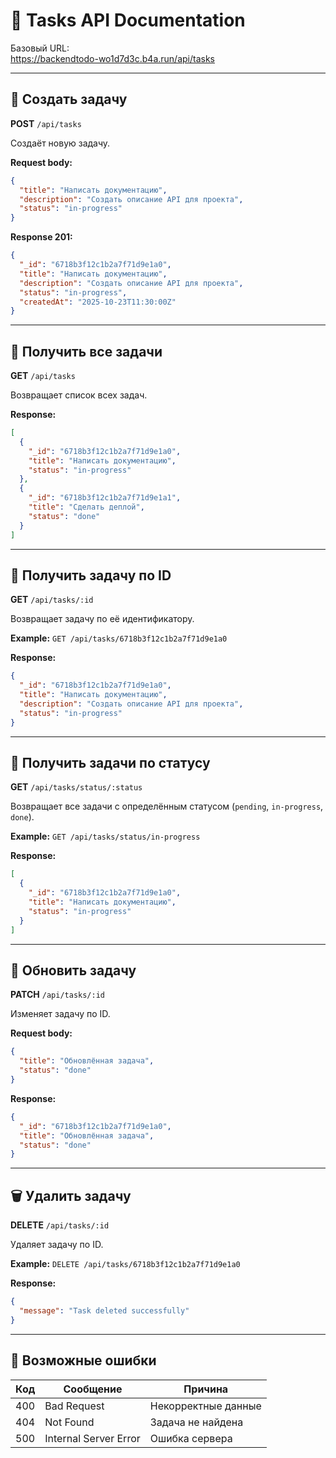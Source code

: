 # 🧾 Tasks API Documentation

Базовый URL:  
https://backendtodo-wo1d7d3c.b4a.run/api/tasks

---

## 📘 Создать задачу
**POST** `/api/tasks`

Создаёт новую задачу.

**Request body:**
```json
{
  "title": "Написать документацию",
  "description": "Создать описание API для проекта",
  "status": "in-progress"
}
```

**Response 201:**
```json
{
  "_id": "6718b3f12c1b2a7f71d9e1a0",
  "title": "Написать документацию",
  "description": "Создать описание API для проекта",
  "status": "in-progress",
  "createdAt": "2025-10-23T11:30:00Z"
}
```

---

## 📗 Получить все задачи
**GET** `/api/tasks`

Возвращает список всех задач.

**Response:**
```json
[
  {
    "_id": "6718b3f12c1b2a7f71d9e1a0",
    "title": "Написать документацию",
    "status": "in-progress"
  },
  {
    "_id": "6718b3f12c1b2a7f71d9e1a1",
    "title": "Сделать деплой",
    "status": "done"
  }
]
```

---

## 📙 Получить задачу по ID
**GET** `/api/tasks/:id`

Возвращает задачу по её идентификатору.

**Example:**
`GET /api/tasks/6718b3f12c1b2a7f71d9e1a0`

**Response:**
```json
{
  "_id": "6718b3f12c1b2a7f71d9e1a0",
  "title": "Написать документацию",
  "description": "Создать описание API для проекта",
  "status": "in-progress"
}
```

---

## 📒 Получить задачи по статусу
**GET** `/api/tasks/status/:status`

Возвращает все задачи с определённым статусом (`pending`, `in-progress`, `done`).

**Example:**
`GET /api/tasks/status/in-progress`

**Response:**
```json
[
  {
    "_id": "6718b3f12c1b2a7f71d9e1a0",
    "title": "Написать документацию",
    "status": "in-progress"
  }
]
```

---

## 📕 Обновить задачу
**PATCH** `/api/tasks/:id`

Изменяет задачу по ID.

**Request body:**
```json
{
  "title": "Обновлённая задача",
  "status": "done"
}
```

**Response:**
```json
{
  "_id": "6718b3f12c1b2a7f71d9e1a0",
  "title": "Обновлённая задача",
  "status": "done"
}
```

---

## 🗑️ Удалить задачу
**DELETE** `/api/tasks/:id`

Удаляет задачу по ID.

**Example:**
`DELETE /api/tasks/6718b3f12c1b2a7f71d9e1a0`

**Response:**
```json
{
  "message": "Task deleted successfully"
}
```

---

## 🧠 Возможные ошибки

| Код | Сообщение | Причина |
|-----|------------|----------|
| 400 | Bad Request | Некорректные данные |
| 404 | Not Found | Задача не найдена |
| 500 | Internal Server Error | Ошибка сервера |
